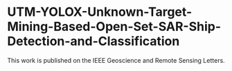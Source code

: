 # UTM-YOLOX-Unknown-Target-Mining-Based-Open-Set-SAR-Ship-Detection-and-Classification
This work is published on the  IEEE Geoscience and Remote Sensing Letters.
